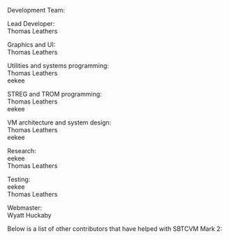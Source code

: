 Development Team:        
        
Lead Developer:        
  Thomas Leathers        
        
Graphics and UI:        
  Thomas Leathers        
        
Utilities and systems programming:        
  Thomas Leathers        
  eekee        
        
STREG and TROM programming:        
  Thomas Leathers        
  eekee        
        
VM architecture and system design:        
  Thomas Leathers        
  eekee        
        
Research:        
  eekee        
  Thomas Leathers        
        
Testing:        
  eekee        
  Thomas Leathers        
        
Webmaster:        
  Wyatt Huckaby        
        
Below is a list of other contributors that have helped with SBTCVM Mark 2:        